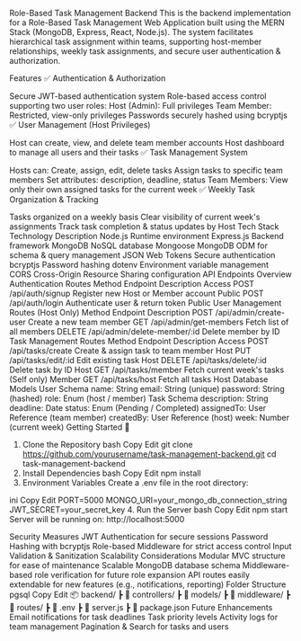 Role-Based Task Management Backend
This is the backend implementation for a Role-Based Task Management Web Application built using the MERN Stack (MongoDB, Express, React, Node.js).
The system facilitates hierarchical task assignment within teams, supporting host-member relationships, weekly task assignments, and secure user authentication & authorization.

Features
✅ Authentication & Authorization

Secure JWT-based authentication system
Role-based access control supporting two user roles:
Host (Admin): Full privileges
Team Member: Restricted, view-only privileges
Passwords securely hashed using bcryptjs
✅ User Management (Host Privileges)

Host can create, view, and delete team member accounts
Host dashboard to manage all users and their tasks
✅ Task Management System

Hosts can:
Create, assign, edit, delete tasks
Assign tasks to specific team members
Set attributes: description, deadline, status
Team Members:
View only their own assigned tasks for the current week
✅ Weekly Task Organization & Tracking

Tasks organized on a weekly basis
Clear visibility of current week's assignments
Track task completion & status updates by Host
Tech Stack
Technology	Description
Node.js	Runtime environment
Express.js	Backend framework
MongoDB	NoSQL database
Mongoose	MongoDB ODM for schema & query management
JSON Web Tokens	Secure authentication
bcryptjs	Password hashing
dotenv	Environment variable management
CORS	Cross-Origin Resource Sharing configuration
API Endpoints Overview
Authentication Routes
Method	Endpoint	Description	Access
POST	/api/auth/signup	Register new Host or Member account	Public
POST	/api/auth/login	Authenticate user & return token	Public
User Management Routes (Host Only)
Method	Endpoint	Description
POST	/api/admin/create-user	Create a new team member
GET	/api/admin/get-members	Fetch list of all members
DELETE	/api/admin/delete-member/:id	Delete member by ID
Task Management Routes
Method	Endpoint	Description	Access
POST	/api/tasks/create	Create & assign task to team member	Host
PUT	/api/tasks/edit/:id	Edit existing task	Host
DELETE	/api/tasks/delete/:id	Delete task by ID	Host
GET	/api/tasks/member	Fetch current week's tasks (Self only)	Member
GET	/api/tasks/host	Fetch all tasks	Host
Database Models
User Schema
name: String
email: String (unique)
password: String (hashed)
role: Enum (host / member)
Task Schema
description: String
deadline: Date
status: Enum (Pending / Completed)
assignedTo: User Reference (team member)
createdBy: User Reference (host)
week: Number (current week)
Getting Started 🚀
1. Clone the Repository
bash
Copy
Edit
git clone https://github.com/yourusername/task-management-backend.git
cd task-management-backend
2. Install Dependencies
bash
Copy
Edit
npm install
3. Environment Variables
Create a .env file in the root directory:

ini
Copy
Edit
PORT=5000
MONGO_URI=your_mongo_db_connection_string
JWT_SECRET=your_secret_key
4. Run the Server
bash
Copy
Edit
npm start
Server will be running on:
http://localhost:5000

Security Measures
JWT Authentication for secure sessions
Password Hashing with bcryptjs
Role-based Middleware for strict access control
Input Validation & Sanitization
Scalability Considerations
Modular MVC structure for ease of maintenance
Scalable MongoDB database schema
Middleware-based role verification for future role expansion
API routes easily extendable for new features (e.g., notifications, reporting)
Folder Structure
pgsql
Copy
Edit
📦 backend/
 ┣ 📂 controllers/
 ┣ 📂 models/
 ┣ 📂 middleware/
 ┣ 📂 routes/
 ┣ 📄 .env
 ┣ 📄 server.js
 ┣ 📄 package.json
Future Enhancements
Email notifications for task deadlines
Task priority levels
Activity logs for team management
Pagination & Search for tasks and users
